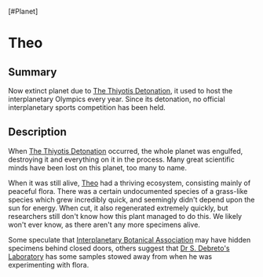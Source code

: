 [#Planet]

# Theo

## Summary

Now extinct planet due to [The Thiyotis Detonation](../Large%20Events/Thiyotis%20Detonation.md), it used to host the interplanetary Olympics every year. Since its detonation, no official interplanetary sports competition has been held.

## Description

When [The Thiyotis Detonation](../Large%20Events/Thiyotis%20Detonation.md) occurred, the whole planet was engulfed, destroying it and everything on it in the process. Many great scientific minds have been lost on this planet, too many to name.

When it was still alive, [Theo](Theo.md) had a thriving ecosystem, consisting mainly of peaceful flora. There was a certain undocumented species of a grass-like species which grew incredibly quick, and seemingly didn't depend upon the sun for energy. When cut, it also regenerated extremely quickly, but researchers still don't know how this plant managed to do this. We likely won't ever know, as there aren't any more specimens alive.

Some speculate that [Interplanetary Botanical Association](../Locations/Interplanetary%20Botanical%20Association.md) may have hidden specimens behind closed doors, others suggest that [Dr S. Debreto's Laboratory](../Locations/Dr%20S.%20Debreto's%20Laboratory.md) has some samples stowed away from when he was experimenting with flora.